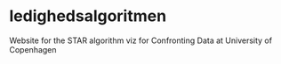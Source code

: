 # ledighedsalgoritmen
Website for the STAR algorithm viz for Confronting Data at University of Copenhagen
